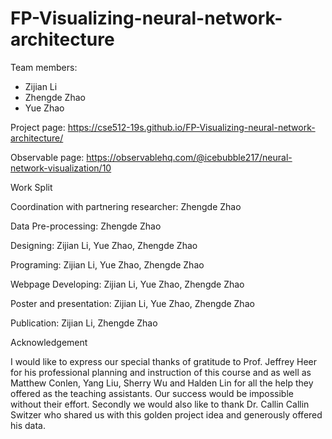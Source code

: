 
# FP-Visualizing-neural-network-architecture
Team members:  
* Zijian Li  
* Zhengde Zhao  
* Yue Zhao



Project page: https://cse512-19s.github.io/FP-Visualizing-neural-network-architecture/  

Observable page: https://observablehq.com/@icebubble217/neural-network-visualization/10


Work Split

Coordination with partnering researcher: 
  Zhengde Zhao

Data Pre-processing: 
  Zhengde Zhao

Designing: 
  Zijian Li, 
   Yue Zhao, 
   Zhengde Zhao
   
Programing: 
  Zijian Li, 
  Yue Zhao, 
  Zhengde Zhao
  
Webpage Developing: 
  Zijian Li, 
  Yue Zhao, 
  Zhengde Zhao
  
Poster and presentation: 
  Zijian Li, 
  Yue Zhao, 
  Zhengde Zhao
  
Publication: 
  Zijian Li, 
  Zhengde Zhao



Acknowledgement

I would like to express our special thanks of gratitude to Prof. Jeffrey Heer for his professional planning and instruction of this course and as well as Matthew Conlen, Yang Liu, Sherry Wu and Halden Lin for all the help they offered as the teaching assistants. Our success would be impossible without their effort. 
Secondly we would also like to thank Dr. Callin Callin Switzer who shared us with this golden project idea and generously offered his data.
